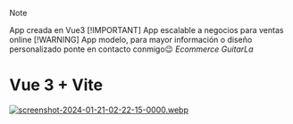 > [!NOTE]
> App creada en Vue3
> [!IMPORTANT]
> App escalable a negocios para ventas online
> [!WARNING]
> App modelo, para mayor información o diseño personalizado ponte en contacto conmigo😉
<em>Ecommerce GuitarLa </em>
# Vue 3 + Vite

  [![screenshot-2024-01-21-02-22-15-0000.webp](https://i.postimg.cc/XYM7X5Sh/screenshot-2024-01-21-02-22-15-0000.webp)](https://postimg.cc/qzLd5z7X)
